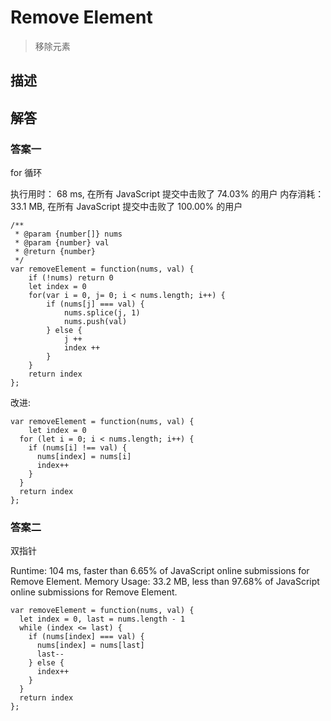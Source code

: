 # Remove Element

> 移除元素

## 描述

## 解答

### 答案一

for 循环

执行用时：
68 ms, 在所有 JavaScript 提交中击败了 74.03% 的用户
内存消耗：
33.1 MB, 在所有 JavaScript 提交中击败了 100.00% 的用户

```
/**
 * @param {number[]} nums
 * @param {number} val
 * @return {number}
 */
var removeElement = function(nums, val) {
    if (!nums) return 0
    let index = 0
    for(var i = 0, j= 0; i < nums.length; i++) {
        if (nums[j] === val) {
            nums.splice(j, 1)
            nums.push(val)
        } else {
            j ++
            index ++
        }
    }
    return index
};

```

改进:

```
var removeElement = function(nums, val) {
    let index = 0
  for (let i = 0; i < nums.length; i++) {
    if (nums[i] !== val) {
      nums[index] = nums[i]
      index++
    }
  }
  return index
};
```

### 答案二

双指针

Runtime: 104 ms, faster than 6.65% of JavaScript online submissions for Remove Element.
Memory Usage: 33.2 MB, less than 97.68% of JavaScript online submissions for Remove Element.

```
var removeElement = function(nums, val) {
  let index = 0, last = nums.length - 1
  while (index <= last) {
    if (nums[index] === val) {
      nums[index] = nums[last]
      last--
    } else {
      index++
    }
  }
  return index
};
```
